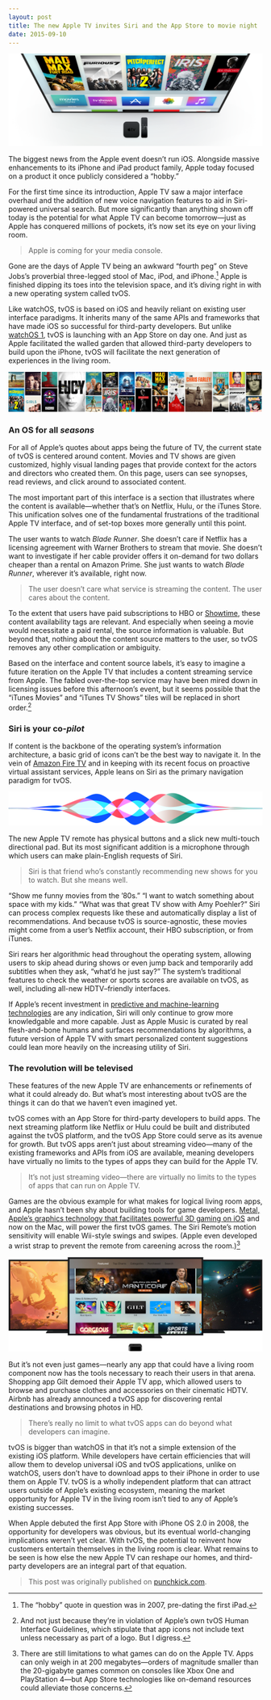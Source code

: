 ```yaml
---
layout: post
title: The new Apple TV invites Siri and the App Store to movie night
date: 2015-09-10
---
```

![](assets/apple-tvos.png)

The biggest news from the Apple event doesn’t run iOS. Alongside massive enhancements to its iPhone and iPad product family, Apple today focused on a product it once publicly considered a “hobby.” 

For the first time since its introduction, Apple TV saw a major interface overhaul and the addition of new voice navigation features to aid in Siri-powered universal search. But more significantly than anything shown off today is the potential for what Apple TV can become tomorrow—just as Apple has conquered millions of pockets, it’s now set its eye on your living room.

> Apple is coming for your media console.

Gone are the days of Apple TV being an awkward “fourth peg” on Steve Jobs’s proverbial three-legged stool of Mac, iPod, and iPhone.[^1] Apple is finished dipping its toes into the television space, and it’s diving right in with a new operating system called tvOS.

Like watchOS, tvOS is based on iOS and heavily reliant on existing user interface paradigms. It inherits many of the same APIs and frameworks that have made iOS so successful for third-party developers. But unlike [watchOS 1](https://www.punchkick.com/videos/2015/05/13/white-paper-how-to-design-watchkit-apps-for-apple-watch), tvOS is launching with an App Store on day one. And just as Apple facilitated the walled garden that allowed third-party developers to build upon the iPhone, tvOS will facilitate the next generation of experiences in the living room.

![](assets/movies-grid.jpg)
### An OS for all *seasons*
For all of Apple’s quotes about apps being the future of TV, the current state of tvOS is centered around content. Movies and TV shows are given customized, highly visual landing pages that provide context for the actors and directors who created them. On this page, users can see synopses, read reviews, and click around to associated content.

The most important part of this interface is a section that illustrates where the content is available—whether that’s on Netflix, Hulu, or the iTunes Store. This unification solves one of the fundamental frustrations of the traditional Apple TV interface, and of set-top boxes more generally until this point.

The user wants to watch *Blade Runner*. She doesn’t care if Netflix has a licensing agreement with Warner Brothers to stream that movie. She doesn’t want to investigate if her cable provider offers it on-demand for two dollars cheaper than a rental on Amazon Prime. She just wants to watch *Blade Runner*, wherever it’s available, right now.

> The user doesn’t care what service is streaming the content. The user cares about the content.

To the extent that users have paid subscriptions to HBO or [Showtime](https://www.punchkick.com/videos/2015/07/10/iphone-6s-orders-ios-9-beta-showtime-more-the-friday-five), these content availability tags are relevant. And especially when seeing a movie would necessitate a paid rental, the source information is valuable. But beyond that, nothing about the content source matters to the user, so tvOS removes any other complication or ambiguity.

Based on the interface and content source labels, it’s easy to imagine a future iteration on the Apple TV that includes a content streaming service from Apple. The fabled over-the-top service may have been mired down in licensing issues before this afternoon’s event, but it seems possible that the “iTunes Movies” and “iTunes TV Shows” tiles will be replaced in short order.[^2]

### Siri is your co-*pilot*
If content is the backbone of the operating system’s information architecture, a basic grid of icons can’t be the best way to navigate it. In the vein of [Amazon Fire TV](https://www.punchkick.com/blog/2014/04/02/amazon-enters-streaming-video-box-arena-with-fire-tv) and in keeping with its recent focus on proactive virtual assistant services, Apple leans on Siri as the primary navigation paradigm for tvOS.

![](assets/siri-waveform.png)

The new Apple TV remote has physical buttons and a slick new multi-touch directional pad. But its most significant addition is a microphone through which users can make plain-English requests of Siri.

> Siri is that friend who’s constantly recommending new shows for you to watch. But she means well.

“Show me funny movies from the ’80s.” “I want to watch something  about space with my kids.” “What was that great TV show with Amy Poehler?” Siri can process complex requests like these and automatically display a list of recommendations. And because tvOS is source-agnostic, these movies might come from a user’s Netflix account, their HBO subscription, or from iTunes.

Siri rears her algorithmic head throughout the operating system, allowing users to skip ahead during shows or even jump back and temporarily add subtitles when they ask, “what’d he just say?” The system’s traditional features to check the weather or sports scores are available on tvOS, as well, including all-new HDTV–friendly interfaces.

If Apple’s recent investment in [predictive and machine-learning technologies](https://www.punchkick.com/blog/2014/01/20/ux-and-ai-using-artificial-intelligence-research-to-build-smart-products) are any indication, Siri will only continue to grow more knowledgable and more capable. Just as Apple Music is curated by real flesh-and-bone humans and surfaces recommendations by algorithms, a future version of Apple TV with smart personalized content suggestions could lean more heavily on the increasing utility of Siri.

### The revolution will be televised
These features of the new Apple TV are enhancements or refinements of what it could already do. But what’s most interesting about tvOS are the things it can do that we haven’t even imagined yet.

tvOS comes with an App Store for third-party developers to build apps. The next streaming platform like Netflix or Hulu could be built and distributed against the tvOS platform, and the tvOS App Store could serve as its avenue for growth. But tvOS apps aren’t just about streaming video—many of the existing frameworks and APIs from iOS are available, meaning developers have virtually no limits to the types of apps they can build for the Apple TV.

> It’s not just streaming video—there are virtually no limits to the types of apps that can run on Apple TV.

Games are the obvious example for what makes for logical living room apps, and Apple hasn’t been shy about building tools for game developers. [Metal, Apple’s graphics technology that facilitates powerful 3D gaming on iOS](https://www.punchkick.com/blog/2014/10/13/ios-8-in-context-metal-and-scenekit-take-game-development-to-the-next-level) and now on the Mac, will power the first tvOS games. The Siri Remote’s motion sensitivity will enable Wii-style swings and swipes. (Apple even developed a wrist strap to prevent the remote from careening across the room.)[^3]

![](assets/tvos-gaming.jpeg)

But it’s not even just games—nearly any app that could have a living room component now has the tools necessary to reach their users in that arena. Shopping app Gilt demoed their Apple TV app, which allowed users to browse and purchase clothes and accessories on their cinematic HDTV. Airbnb has already announced a tvOS app for discovering rental destinations and browsing photos in HD. 

> There’s really no limit to what tvOS apps can do beyond what developers can imagine.

tvOS is bigger than watchOS in that it’s not a simple extension of the existing iOS platform. While developers have certain efficiencies that will allow them to develop universal iOS and tvOS applications, unlike on watchOS, users don’t have to download apps to their iPhone in order to use them on Apple TV. tvOS is a wholly independent platform that can attract users outside of Apple’s existing ecosystem, meaning the market opportunity for Apple TV in the living room isn’t tied to any of Apple’s existing successes.

When Apple debuted the first App Store with iPhone OS 2.0 in 2008, the opportunity for developers was obvious, but its eventual world-changing implications weren’t yet clear. With tvOS, the potential to reinvent how customers entertain themselves in the living room is clear. What remains to be seen is how else the new Apple TV can reshape our homes, and third-party developers are an integral part of that equation.

> This post was originally published on [punchkick.com](https://www.punchkick.com/blog/2015/09/10/the-new-apple-tv-invites-siri-and-the-app-store-to-movie-night).

[^1]: The “hobby” quote in question was in 2007, pre-dating the first iPad.
[^2]: And not just because they’re in violation of Apple’s own tvOS Human Interface Guidelines, which stipulate that app icons not include text unless necessary as part of a logo. But I digress.
[^3]: There are still limitations to what games can do on the Apple TV. Apps can only weigh in at 200 megabytes—orders of magnitude smaller than the 20-gigabyte games common on consoles like Xbox One and PlayStation 4—but App Store technologies like on-demand resources could alleviate those concerns.
